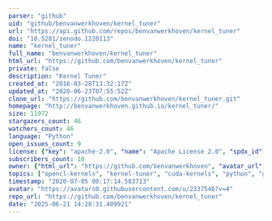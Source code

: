 ```yaml
---
parser: "github"
uid: "github/benvanwerkhoven/kernel_tuner"
url: "https://api.github.com/repos/benvanwerkhoven/kernel_tuner"
doi: "10.5281/zenodo.1220113"
name: "kernel_tuner"
full_name: "benvanwerkhoven/kernel_tuner"
html_url: "https://github.com/benvanwerkhoven/kernel_tuner"
private: false
description: "Kernel Tuner"
created_at: "2016-03-28T13:32:17Z"
updated_at: "2020-06-23T07:55:52Z"
clone_url: "https://github.com/benvanwerkhoven/kernel_tuner.git"
homepage: "http://benvanwerkhoven.github.io/kernel_tuner/"
size: 11972
stargazers_count: 46
watchers_count: 46
language: "Python"
open_issues_count: 9
license: {"key": "apache-2.0", "name": "Apache License 2.0", "spdx_id": "Apache-2.0", "url": "https://api.github.com/licenses/apache-2.0", "node_id": "MDc6TGljZW5zZTI="}
subscribers_count: 10
owner: {"html_url": "https://github.com/benvanwerkhoven", "avatar_url": "https://avatars0.githubusercontent.com/u/2337546?v=4", "login": "benvanwerkhoven", "type": "User"}
topics: ["opencl-kernels", "kernel-tuner", "cuda-kernels", "python", "gpu", "cuda", "opencl", "c", "cplusplus", "autotuning", "auto-tuning", "gpu-computing", "testing", "software-development", "optimization", "machine-learning"]
timestamp: "2020-07-05 00:17:14.583713"
avatar: "https://avatars0.githubusercontent.com/u/2337546?v=4"
repo_url: "https://github.com/benvanwerkhoven/kernel_tuner"
date: "2025-06-21 14:28:31.409921"
---
```

